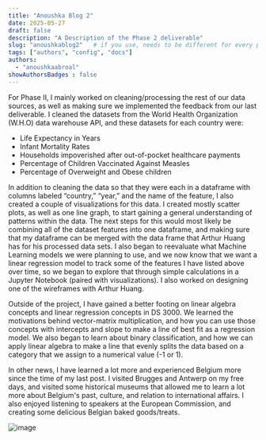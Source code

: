 ```yaml
---
title: "Anoushka Blog 2"
date: 2025-05-27
draft: false
description: "A Description of the Phase 2 deliverable"
slug: "anoushkablog2"   # if you use, needs to be different for every post
tags: ["authors", "config", "docs"]
authors:
  - "anoushkaabroal"
showAuthorsBadges : false
---
```


For Phase II, I mainly worked on cleaning/processing the rest of our data sources, as well as making sure we implemented the feedback from our last deliverable. I cleaned the datasets from the World Health Organization (W.H.O) data warehouse API, and these datasets for each country were:
- Life Expectancy in Years
- Infant Mortality Rates 
- Households impoverished after out-of-pocket healthcare payments 
- Percentage of Children Vaccinated Against Measles 
- Percentage of Overweight and Obese children

In addition to cleaning the data so that they were each in a dataframe with columns labeled “country,” “year,” and the name of the feature, I also created a couple of visualizations for this data. I created mostly scatter plots, as well as one line graph, to start gaining a general understanding of patterns within the data. The next steps for this would most likely be combining all of the dataset features into one dataframe, and making sure that my dataframe can be merged with the data frame that Arthur Huang has for his processed data sets. I also began to reevaluate what Machine Learning models we were planning to use, and we now know that we want a linear regression model to track some of the features I have listed above over time, so we began to explore that through simple calculations in a Jupyter Notebook (paired with visualizations). I also worked on designing one of the wireframes with Arthur Huang. 

Outside of the project, I have gained a better footing on linear algebra concepts and linear regression concepts in DS 3000. We learned the motivations behind vector-matrix multiplication, and how you can use those concepts with intercepts and slope to make a line of best fit as a regression model. We also began to learn about binary classification, and how we can apply linear algebra to make a line that evenly splits the data based on a category that we assign to a numerical value (-1 or 1). 

In other news, I have learned a lot more and experienced Belgium more since the time of my last post. I visited Brugges and Antwerp on my free days, and visited some historical museums that allowed me to learn a lot more about Belgium's past, culture, and relation to international affairs. I also enjoyed listening to speakers at the European Commission, and creating some delicious Belgian baked goods/treats. 

![image](anoushBlog2.png)



